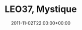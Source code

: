 ---
templateKey: event
guid: 0896830f-6eab-11ea-99c5-002590d1d1b0
date: 2011-11-02T22:00:00+00:00
eventTime: '10pm'
title: LEO37, Mystique
artist: LEO37
city: Taipei
venue: Mystique
group: LEO37
---